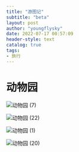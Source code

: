 ```yaml
---
title: "游图记"
subtitle: "beta"
layout: post
author: "youngflysky"
date: 2022-07-17 00:57:09
header-style: text
catalog: true
tags:
- 旅行
---
```


# 动物园<br/>



![动物园 (7)](https://cdn.jsdelivr.net/gh/youngflysky/Picture/youngflyskypost/202207170059533.jpg)<br/>

![动物园 (22)](https://cdn.jsdelivr.net/gh/youngflysky/Picture/youngflyskypost/202207170101737.jpg)<br/>

![动物园 (1)](https://cdn.jsdelivr.net/gh/youngflysky/Picture/youngflyskypost/202207170102439.jpg)<br/>

![动物园 (20)](https://cdn.jsdelivr.net/gh/youngflysky/Picture/youngflyskypost/202207170103493.jpg)<br/>